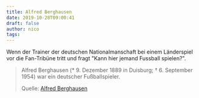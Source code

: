 ```yaml
---
title: Alfred Berghausen
date: 2019-10-28T09:00:41
draft: false
author: nico
tags: 
---
```


Wenn der Trainer der deutschen Nationalmanschaft bei einem Länderspiel vor die Fan-Tribüne tritt und fragt "Kann hier jemand Fussball spielen?".

> Alfred Berghausen (* 9. Dezember 1889 in Duisburg; † 6. September 1954) war
> ein deutscher Fußballspieler.
>
> Quelle: [Alfred Berghausen](https://de.wikipedia.org/wiki/Alfred_Berghausen)
